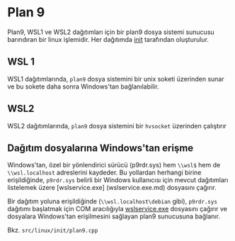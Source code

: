 # Plan 9

Plan9, WSL1 ve WSL2 dağıtımları için bir plan9 dosya sistemi sunucusu barındıran bir linux işlemidir. Her dağıtımda [init](init.md) tarafından oluşturulur.

## WSL 1 

WSL1 dağıtımlarında, `plan9` dosya sistemini bir unix soketi üzerinden sunar ve bu sokete daha sonra Windows'tan bağlanılabilir.

## WSL2 

WSL2 dağıtımlarında, `plan9` dosya sistemini bir `hvsocket` üzerinden çalıştırır

## Dağıtım dosyalarına Windows'tan erişme

Windows'tan, özel bir yönlendirici sürücü (p9rdr.sys) hem `\\wsl$` hem de `\\wsl.localhost` adreslerini kaydeder. Bu yollardan herhangi birine erişildiğinde, `p9rdr.sys` belirli bir Windows kullanıcısı için mevcut dağıtımları listelemek üzere [wslservice.exe] (wslservice.exe.md) dosyasını çağırır.

Bir dağıtım yoluna erişildiğinde (`\\wsl.localhost\debian` gibi), `p9rdr.sys` dağıtımı başlatmak için COM aracılığıyla [wslservice.exe](wslservice.exe.md) dosyasını çağırır ve dosyalara Windows'tan erişilmesini sağlayan plan9 sunucusuna bağlanır. 

Bkz. `src/linux/init/plan9.cpp`
